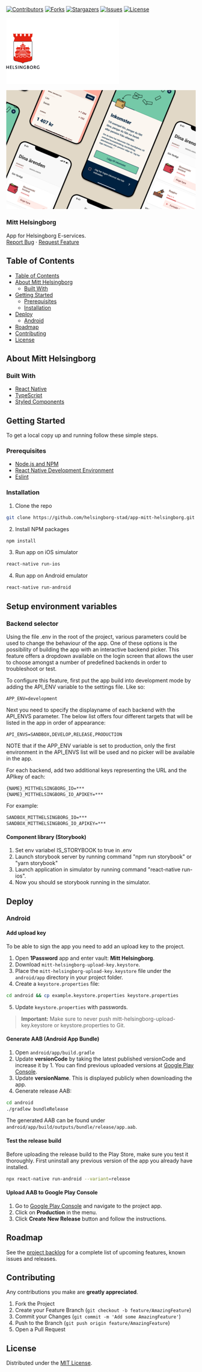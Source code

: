 <!-- SHIELDS -->

[![Contributors][contributors-shield]][contributors-url]
[![Forks][forks-shield]][forks-url]
[![Stargazers][stars-shield]][stars-url]
[![Issues][issues-shield]][issues-url]
[![License][license-shield]][license-url]

<p>
  <a href="https://github.com/helsingborg-stad/app-mitt-helsingborg">
    <img src="hbg-github-logo-combo.png" alt="Logo" width="300">
  </a>
</p>

[![Mitt Helsingborg banner][product-screenshot]](https://example.com)

<h3>Mitt Helsingborg</h3>

<p>
   App for Helsingborg E-services.
  <br />
  <a href="https://github.com/helsingborg-stad/app-mitt-helsingborg/issues">Report Bug</a>
  ·
  <a href="https://github.com/helsingborg-stad/app-mitt-helsingborg/issues">Request Feature</a>
</p>

## Table of Contents

- [Table of Contents](#table-of-contents)
- [About Mitt Helsingborg](#about-mitt-helsingborg)
  - [Built With](#built-with)
- [Getting Started](#getting-started)
  - [Prerequisites](#prerequisites)
  - [Installation](#installation)
- [Deploy](#deploy)
  - [Android](#android)
- [Roadmap](#roadmap)
- [Contributing](#contributing)
- [License](#license)

## About Mitt Helsingborg

### Built With

- [React Native](https://reactnative.dev/)
- [TypeScript](https://www.typescriptlang.org/)
- [Styled Components](https://styled-components.com/)

## Getting Started

To get a local copy up and running follow these simple steps.

### Prerequisites

- [Node.js and NPM](https://nodejs.org/en/download/package-manager/)
- [React Native Development Environment](https://reactnative.dev/docs/environment-setup/)
- [Eslint](https://helsingborg-stad.github.io/dev-guide/docs/development/linters/eslint.html)

### Installation

1. Clone the repo

```sh
git clone https://github.com/helsingborg-stad/app-mitt-helsingborg.git
```

2. Install NPM packages

```sh
npm install
```

3. Run app on iOS simulator

```sh
react-native run-ios
```

4. Run app on Android emulator

```sh
react-native run-android
```

## Setup environment variables

### Backend selector

Using the file .env in the root of the project, various parameters could be used to
change the behaviour of the app. One of these options is the possibility of building the
app with an interactive backend picker. This feature offers a dropdown available on the
login screen that allows the user to choose amongst a number of predefined backends in
order to troubleshoot or test.

To configure this feature, first put the app build into development mode by adding
the API_ENV variable to the settings file. Like so:

```
APP_ENV=development
```

Next you need to specify the displayname of each backend with the API_ENVS parameter.
The below list offers four different targets that will be listed in the app in order of
appearance:

```
API_ENVS=SANDBOX,DEVELOP,RELEASE,PRODUCTION
```

NOTE that if the APP_ENV variable is set to production, only the first environment in
the API_ENVS list will be used and no picker will be available in the app.

For each backend, add two additional keys representing the URL and the APIkey of each:

```
{NAME}_MITTHELSINGBORG_IO=***
{NAME}_MITTHELSINGBORG_IO_APIKEY=***
```

For example:

```
SANDBOX_MITTHELSINGBORG_IO=***
SANDBOX_MITTHELSINGBORG_IO_APIKEY=***
```

#### Component library (Storybook)

1. Set env variabel IS_STORYBOOK to true in .env
2. Launch storybook server by running command "npm run storybook" or "yarn storybook"
3. Launch application in simulator by running command "react-native run-ios".
4. Now you should se storybook running in the simulator.

## Deploy

### Android

#### Add upload key

To be able to sign the app you need to add an upload key to the project.

1. Open **1Password** app and enter vault: **Mitt Helsingborg**.
2. Download `mitt-helsingborg-upload-key.keystore`.
3. Place the `mitt-helsingborg-upload-key.keystore` file under the `android/app` directory in your project folder.
4. Create a `keystore.properties` file:

```sh
cd android && cp example.keystore.properties keystore.properties
```

5. Update `keystore.properties` with passwords.

> **Important:** Make sure to never push mitt-helsingborg-upload-key.keystore or keystore.properties to Git.

#### Generate AAB (Android App Bundle)

1. Open `android/app/build.gradle`
2. Update **versionCode** by taking the latest published versionCode and increase it by 1. You can find previous uploaded versions at [Google Play Console](https://play.google.com/console).
3. Update **versionName**. This is displayed publicly when downloading the app.
4. Generate release AAB:

```sh
cd android
./gradlew bundleRelease
```

The generated AAB can be found under `android/app/build/outputs/bundle/release/app.aab`.

#### Test the release build

Before uploading the release build to the Play Store, make sure you test it thoroughly. First uninstall any previous version of the app you already have installed.

```sh
npx react-native run-android --variant=release
```

#### Upload AAB to Google Play Console

1. Go to [Google Play Console](https://play.google.com/console) and navigate to the project app.
2. Click on **Production** in the menu.
3. Click **Create New Release** button and follow the instructions.

## Roadmap

See the [project backlog](https://sharing.clickup.com/b/h/6-61205386-2/41a54423aaa97af) for a complete list of upcoming features, known issues and releases.

## Contributing

Any contributions you make are **greatly appreciated**.

1. Fork the Project
2. Create your Feature Branch (`git checkout -b feature/AmazingFeature`)
3. Commit your Changes (`git commit -m 'Add some AmazingFeature'`)
4. Push to the Branch (`git push origin feature/AmazingFeature`)
5. Open a Pull Request

## License

Distributed under the [MIT License][license-url].

<!-- MARKDOWN LINKS & IMAGES -->
<!-- https://www.markdownguide.org/basic-syntax/#reference-style-links -->

[contributors-shield]: https://img.shields.io/github/contributors/helsingborg-stad/app-mitt-helsingborg.svg?style=flat-square
[contributors-url]: https://github.com/helsingborg-stad/app-mitt-helsingborg/graphs/contributors
[forks-shield]: https://img.shields.io/github/forks/helsingborg-stad/app-mitt-helsingborg.svg?style=flat-square
[forks-url]: https://github.com/helsingborg-stad/app-mitt-helsingborg/network/members
[stars-shield]: https://img.shields.io/github/stars/helsingborg-stad/app-mitt-helsingborg.svg?style=flat-square
[stars-url]: https://github.com/helsingborg-stad/app-mitt-helsingborg/stargazers
[issues-shield]: https://img.shields.io/github/issues/helsingborg-stad/app-mitt-helsingborg.svg?style=flat-square
[issues-url]: https://github.com/helsingborg-stad/app-mitt-helsingborg/issues
[license-shield]: https://img.shields.io/github/license/helsingborg-stad/app-mitt-helsingborg.svg?style=flat-square
[license-url]: https://raw.githubusercontent.com/helsingborg-stad/app-mitt-helsingborg/master/LICENSE
[product-screenshot]: hbg-github-banner.jpg
